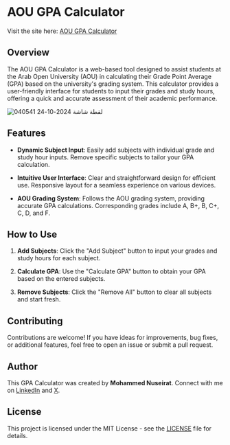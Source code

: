 # AOU GPA Calculator

Visit the site here: [AOU GPA Calculator](https://aougpa.netlify.app/)

## Overview

The AOU GPA Calculator is a web-based tool designed to assist students at the Arab Open University (AOU) in calculating their Grade Point Average (GPA) based on the university's grading system. This calculator provides a user-friendly interface for students to input their grades and study hours, offering a quick and accurate assessment of their academic performance.


![لقطة شاشة 2024-10-24 040541](https://github.com/user-attachments/assets/1a5d73ac-6167-4503-a07f-ed8d0f0286f9)
## Features

- **Dynamic Subject Input**: 
  Easily add subjects with individual grade and study hour inputs. Remove specific subjects to tailor your GPA calculation.

- **Intuitive User Interface**: 
  Clear and straightforward design for efficient use. Responsive layout for a seamless experience on various devices.

- **AOU Grading System**: 
  Follows the AOU grading system, providing accurate GPA calculations. Corresponding grades include A, B+, B, C+, C, D, and F.

## How to Use

1. **Add Subjects**: Click the "Add Subject" button to input your grades and study hours for each subject.
  
2. **Calculate GPA**: Use the "Calculate GPA" button to obtain your GPA based on the entered subjects.
  
3. **Remove Subjects**: Click the "Remove All" button to clear all subjects and start fresh.

## Contributing

Contributions are welcome! If you have ideas for improvements, bug fixes, or additional features, feel free to open an issue or submit a pull request.

## Author

This GPA Calculator was created by **Mohammed Nuseirat**. Connect with me on [LinkedIn](https://www.linkedin.com/in/mohammednuseirat/) and [X](https://x.com/MohaNuseirat).

## License

This project is licensed under the MIT License - see the [LICENSE](LICENSE) file for details.

